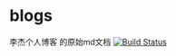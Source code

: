 # blogs
李杰个人博客 的原始md文档
[![Build Status](https://travis-ci.org/lleej/blogs.svg?branch=master)](https://travis-ci.org/lleej/blogs)
